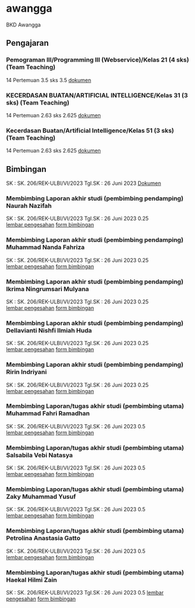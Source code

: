 # awangga

BKD Awangga

## Pengajaran

### Pemograman III/Programming III (Webservice)/Kelas 21 (4 sks) (Team Teaching)

14 Pertemuan 3.5 sks 3.5 [dokumen](./perkuliahan/BAP%20FINAL-21666-WS-2A--NN257L-20222-awangga@ulbi.ac.id.pdf)

### KECERDASAN BUATAN/ARTIFICIAL INTELLIGENCE/Kelas 31 (3 sks) (Team Teaching)

14 Pertemuan 2.63 sks 2.625 [dokumen](./perkuliahan/BAP%20FINAL-21713-AI-3A-NN257L-20222-awangga@ulbi.ac.id.pdf)

### Kecerdasan Buatan/Artificial Intelligence/Kelas 51 (3 sks) (Team Teaching)

14 Pertemuan 2.63 sks 2.625 [dokumen](./perkuliahan/BAP%20FINAL-22037-AI-RPL-NN257L-20222-awangga@ulbi.ac.id.pdf)

## Bimbingan

SK : SK. 206/REK-ULBI/VI/2023
Tgl.SK : 26 Juni 2023
[Dokumen](./bimbingan/SK%20206_Pembimbing%20TA%20D4%20TI%20Vokasi%20-%20ULBI%20Genap%202022-2023.pdf)

### Membimbing Laporan akhir studi (pembimbing pendamping) Naurah Nazifah

SK : SK. 206/REK-ULBI/VI/2023
Tgl.SK : 26 Juni 2023
0.25  
[lembar pengesahan](./bimbingan/pengesahan-sidang-20222-Naurah-ta.pdf)
[form bimbingan](./bimbingan/1194028-NN257L-nnaurah998@gmail.com-TUGAS%20AKHIR.pdf)

### Membimbing Laporan akhir studi (pembimbing pendamping) Muhammad Nanda Fahriza

SK : SK. 206/REK-ULBI/VI/2023
Tgl.SK : 26 Juni 2023
0.25  
[lembar pengesahan](./bimbingan/pengesahan-sidang-20222-MuhammadNandaFahriza-ta.pdf)
[form bimbingan]()

### Membimbing Laporan akhir studi (pembimbing pendamping) Ikrima Ningrumsari Mulyana

SK : SK. 206/REK-ULBI/VI/2023
Tgl.SK : 26 Juni 2023
0.25  
[lembar pengesahan]()
[form bimbingan]()

### Membimbing Laporan akhir studi (pembimbing pendamping) Dellavianti Nishfi Ilmiah Huda

SK : SK. 206/REK-ULBI/VI/2023
Tgl.SK : 26 Juni 2023
0.25  
[lembar pengesahan](./bimbingan/pengesahan-sidang-20222-Dellavianti-ta.pdf)
[form bimbingan](./bimbingan/1194070-NN056L-dellaviant456@gmail.com-TUGAS%20AKHIR.pdf)

### Membimbing Laporan akhir studi (pembimbing pendamping) Ririn Indriyani

SK : SK. 206/REK-ULBI/VI/2023
Tgl.SK : 26 Juni 2023
0.25  
[lembar pengesahan](./bimbingan/pengesahan-sidang-20222-Ririn-ta.pdf)
[form bimbingan]()

### Membimbing Laporan/tugas akhir studi (pembimbing utama) Muhammad Fahri Ramadhan

SK : SK. 206/REK-ULBI/VI/2023
Tgl.SK : 26 Juni 2023
0.5  
[lembar pengesahan]()
[form bimbingan]()

### Membimbing Laporan/tugas akhir studi (pembimbing utama) Salsabila Vebi Natasya

SK : SK. 206/REK-ULBI/VI/2023
Tgl.SK : 26 Juni 2023
0.5  
[lembar pengesahan](./bimbingan/pengesahan-sidang-20222-Salsabila-ta.pdf)
[form bimbingan](./bimbingan/1194066-NN257L-salsabilavebinatasya19@gmail.com-TUGAS%20AKHIR.pdf)

### Membimbing Laporan/tugas akhir studi (pembimbing utama) Zaky Muhammad Yusuf

SK : SK. 206/REK-ULBI/VI/2023
Tgl.SK : 26 Juni 2023
0.5  
[lembar pengesahan](./bimbingan/pengesahan-sidang-20222-Zaky-ta.pdf)
[form bimbingan]()

### Membimbing Laporan/tugas akhir studi (pembimbing utama) Petrolina Anastasia Gatto

SK : SK. 206/REK-ULBI/VI/2023
Tgl.SK : 26 Juni 2023
0.5  
[lembar pengesahan]()
[form bimbingan]()

### Membimbing Laporan/tugas akhir studi (pembimbing utama) Haekal Hilmi Zain

SK : SK. 206/REK-ULBI/VI/2023
Tgl.SK : 26 Juni 2023
0.5
[lembar pengesahan](./bimbingan/pengesahan-sidang-20222-Haekal-ta.pdf)
[form bimbingan]()
